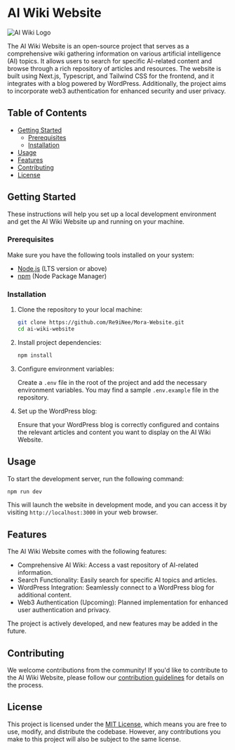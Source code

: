 # AI Wiki Website

![AI Wiki Logo](path/to/your/logo.png)

The AI Wiki Website is an open-source project that serves as a comprehensive wiki gathering information on various artificial intelligence (AI) topics. It allows users to search for specific AI-related content and browse through a rich repository of articles and resources. The website is built using Next.js, Typescript, and Tailwind CSS for the frontend, and it integrates with a blog powered by WordPress. Additionally, the project aims to incorporate web3 authentication for enhanced security and user privacy.

## Table of Contents

-   [Getting Started](#getting-started)
    -   [Prerequisites](#prerequisites)
    -   [Installation](#installation)
-   [Usage](#usage)
-   [Features](#features)
-   [Contributing](#contributing)
-   [License](#license)

## Getting Started

These instructions will help you set up a local development environment and get the AI Wiki Website up and running on your machine.

### Prerequisites

Make sure you have the following tools installed on your system:

-   [Node.js](https://nodejs.org/) (LTS version or above)
-   [npm](https://www.npmjs.com/) (Node Package Manager)

### Installation

1. Clone the repository to your local machine:

    ```bash
    git clone https://github.com/Re9iNee/Mora-Website.git
    cd ai-wiki-website
    ```

2. Install project dependencies:

    ```bash
    npm install
    ```

3. Configure environment variables:

    Create a `.env` file in the root of the project and add the necessary environment variables. You may find a sample `.env.example` file in the repository.

4. Set up the WordPress blog:

    Ensure that your WordPress blog is correctly configured and contains the relevant articles and content you want to display on the AI Wiki Website.

## Usage

To start the development server, run the following command:

```bash
npm run dev
```

This will launch the website in development mode, and you can access it by visiting `http://localhost:3000` in your web browser.

## Features

The AI Wiki Website comes with the following features:

-   Comprehensive AI Wiki: Access a vast repository of AI-related information.
-   Search Functionality: Easily search for specific AI topics and articles.
-   WordPress Integration: Seamlessly connect to a WordPress blog for additional content.
-   Web3 Authentication (Upcoming): Planned implementation for enhanced user authentication and privacy.

The project is actively developed, and new features may be added in the future.

## Contributing

We welcome contributions from the community! If you'd like to contribute to the AI Wiki Website, please follow our [contribution guidelines](CONTRIBUTING.md) for details on the process.

## License

This project is licensed under the [MIT License](LICENSE), which means you are free to use, modify, and distribute the codebase. However, any contributions you make to this project will also be subject to the same license.
